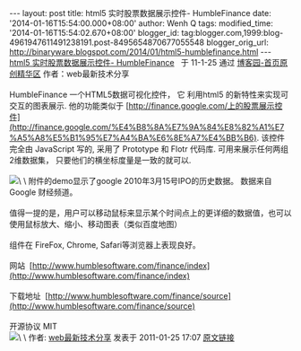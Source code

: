 --- layout: post title: html5 实时股票数据展示控件- HumbleFinance date:
'2014-01-16T15:54:00.000+08:00' author: Wenh Q tags: modified\_time:
'2014-01-16T15:54:02.670+08:00' blogger\_id:
tag:blogger.com,1999:blog-4961947611491238191.post-8495654870677055548
blogger\_orig\_url:
http://binaryware.blogspot.com/2014/01/html5-humblefinance.html ---
[html5 实时股票数据展示控件-
HumbleFinance](http://www.cnblogs.com/longboo/archive/2011/01/25/1944757.html) 
 于 11-1-25 通过 [博客园-首页原创精华区](http://www.cnblogs.com/)
作者：web最新技术分享\
\
HumbleFinance 一个HTML5数据可视化控件， 它 利用html5
的新特性来实现可交互的图表展示. 他的功能类似于
[http://finance.google.com/上的股票展示控件](http://finance.google.com/%E4%B8%8A%E7%9A%84%E8%82%A1%E7%A5%A8%E5%B1%95%E7%A4%BA%E6%8E%A7%E4%BB%B6).
该控件完全由 JavaScript 写的, 采用了 Prototype 和 Flotr 代码库.
可用来展示任何两组2维数据集， 只要他们的横坐标度量是一致的就可以.\
\
![](https://images-blogger-opensocial.googleusercontent.com/gadgets/proxy?url=http%3A%2F%2Fdl.javaeye.com%2Fupload%2Fattachment%2F404498%2Ff465ca13-01e6-3b83-adb3-a9ef7edce99b.png&container=blogger&gadget=a&rewriteMime=image%2F*)\
\
附件的demo显示了google 2010年3月15号IPO的历史数据。 数据来自Google
财经频道。\
\
值得一提的是，用户可以移动鼠标来显示某个时间点上的更详细的数据值，也可以使用鼠标放大、缩小、移动图表（类似百度地图）
\
\
组件在 FireFox, Chrome, Safari等浏览器上表现良好。 \
\
网站
 [http://www.humblesoftware.com/finance/index](http://www.humblesoftware.com/finance/index)
\
\
下载地址
 [http://www.humblesoftware.com/finance/source](http://www.humblesoftware.com/finance/source)
\
\
开源协议 MIT \
![](https://images-blogger-opensocial.googleusercontent.com/gadgets/proxy?url=http%3A%2F%2Fwww.cnblogs.com%2Flongboo%2Faggbug%2F1944757.html%3Ftype%3D1&container=blogger&gadget=a&rewriteMime=image%2F*)\
\
作者: [web最新技术分享](http://www.cnblogs.com/longboo/) 发表于
2011-01-25 17:07
[原文链接](http://www.cnblogs.com/longboo/archive/2011/01/25/1944757.html)
